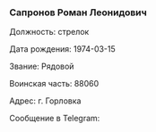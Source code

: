 ### Сапронов Роман Леонидович

Должность: стрелок

Дата рождения: 1974-03-15

Звание: Рядовой

Воинская часть: 88060

Адрес: г. Горловка

Сообщение в Telegram: []()
